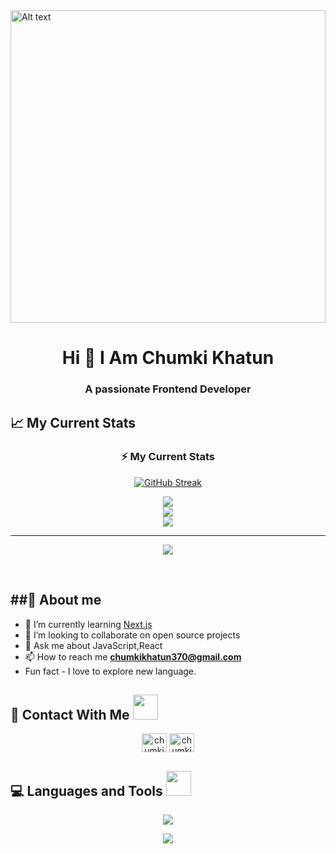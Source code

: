 
<img src="https://i.ibb.co/t3Zy5CX/Blue-Purple-Abstract-Cosmic-Neon-Desktop-Wallpaper-1.png" alt="Alt text" style="width: 100%;height: 500px;">


<h1 align="center">Hi 👋 I Am Chumki Khatun  

<h3 align="center">A passionate Frontend Developer</h3> 

## 📈 My Current Stats
<h3 align="center">⚡ My Current Stats</h3>  
<div align="center">


<!-- <img src="https://github-readme-streak-stats.herokuapp.com/?user=chumki111&theme=react&hide_border=false" alt="chumki111"/> -->
<!-- [![GitHub Streak](https://streak-stats.demolab.com?user=Chumki111&theme=dark)](https://git.io/streak-stats) -->

[![GitHub Streak](https://github-readme-streak-stats.herokuapp.com?user=Chumki111&theme=react&hide_border)](https://git.io/streak-stats)

![](https://github-readme-stats.vercel.app/api?username=Chumki111&theme=react&hide_border=false&include_all_commits=false&count_private=false)<br/>
![](https://github-readme-streak-stats.herokuapp.com/?user=Chumki111&theme=dark&hide_border=false)<br/>
![](https://github-readme-stats.vercel.app/api/top-langs/?username=Chumki111&theme=dark&hide_border=false&include_all_commits=false&count_private=false&layout=compact)

---
[![](https://visitcount.itsvg.in/api?id=Chumki111&icon=0&color=0)](https://visitcount.itsvg.in)

<!-- Proudly created with GPRM ( https://gprm.itsvg.in ) -->

<!-- Proudly created with GPRM ( https://gprm.itsvg.in ) -->


</div>

</br>

<h2>##👀 About me</h2>

- 🌱 I’m currently learning [Next.js](https://nextjs.org/)
- 👯 I’m looking to collaborate on open source projects 
- 💬 Ask me about JavaScript,React
- 📫 How to reach me **chumkikhatun370@gmail.com**
-  Fun fact - I love to explore new language.

<h2>📖 Contact With Me <img src = "https://media2.giphy.com/media/al7grkbrCChTAPEfyh/giphy.gif?cid=ecf05e47a0n3gi1bfqntqmob8g9aid1oyj2wr3ds3mg700bl&rid=giphy.gif" width="40px" height="40px"></h2> 

<p align="center">
<a href="https://www.linkedin.com/in/chumki-khatun-3083232a4/" target="blank"><img align="center" src="https://raw.githubusercontent.com/rahuldkjain/github-profile-readme-generator/master/src/images/icons/Social/linked-in-alt.svg" alt="chumkikhatun" height="30" width="40" /></a> 
<a href="https://www.facebook.com/profile.php?id=100093644379500" target="blank"><img align="center" src="https://raw.githubusercontent.com/rahuldkjain/github-profile-readme-generator/master/src/images/icons/Social/facebook.svg" alt="chumkikhatun" height="30" width="40" /></a> 
</p>

<h2>💻 Languages and Tools <img src = "https://media2.giphy.com/media/QssGEmpkyEOhBCb7e1/giphy.gif?cid=ecf05e47a0n3gi1bfqntqmob8g9aid1oyj2wr3ds3mg700bl&rid=giphy.gif" width="40px" height="40px"></h2> 

<p align="center">
  <a href="https://github.com/Chumki111">
    <img src="https://skillicons.dev/icons?i=html,css,js,react,express,mongodb" />
  </a>
</p>
<p align="center">
  <a href="https://github.com/Chumki111">
    <img src="https://skillicons.dev/icons?i=tailwind,firebase,materialui,bootstrap" />
  </a>
</p>





